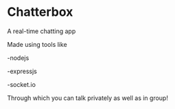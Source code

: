 # Chatterbox
A real-time chatting app


Made using tools like 

-nodejs

-expressjs

-socket.io 


Through which you can talk privately as well as in group!
